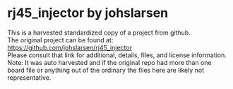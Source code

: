 
# rj45_injector by johslarsen  
This is a harvested standardized copy of a project from github.  
The original project can be found at:  
https://github.com/johslarsen/rj45_injector  
Please consult that link for additional, details, files, and license information.  
Note: It was auto harvested and if the original repo had more than one board file or anything out of the ordinary the files here are likely not representative.  
    